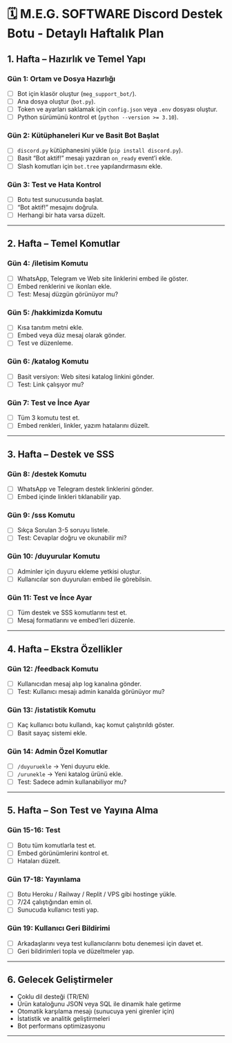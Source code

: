 # 🗓 M.E.G. SOFTWARE Discord Destek Botu - Detaylı Haftalık Plan

## **1. Hafta – Hazırlık ve Temel Yapı**
### Gün 1: Ortam ve Dosya Hazırlığı
- [ ] Bot için klasör oluştur (`meg_support_bot/`).
- [ ] Ana dosya oluştur (`bot.py`).
- [ ] Token ve ayarları saklamak için `config.json` veya `.env` dosyası oluştur.
- [ ] Python sürümünü kontrol et (`python --version >= 3.10`).

### Gün 2: Kütüphaneleri Kur ve Basit Bot Başlat
- [ ] `discord.py` kütüphanesini yükle (`pip install discord.py`).
- [ ] Basit “Bot aktif!” mesajı yazdıran `on_ready` event’i ekle.
- [ ] Slash komutları için `bot.tree` yapılandırmasını ekle.

### Gün 3: Test ve Hata Kontrol
- [ ] Botu test sunucusunda başlat.
- [ ] “Bot aktif!” mesajını doğrula.
- [ ] Herhangi bir hata varsa düzelt.

---

## **2. Hafta – Temel Komutlar**
### Gün 4: /iletisim Komutu
- [ ] WhatsApp, Telegram ve Web site linklerini embed ile göster.
- [ ] Embed renklerini ve ikonları ekle.
- [ ] Test: Mesaj düzgün görünüyor mu?

### Gün 5: /hakkimizda Komutu
- [ ] Kısa tanıtım metni ekle.
- [ ] Embed veya düz mesaj olarak gönder.
- [ ] Test ve düzenleme.

### Gün 6: /katalog Komutu
- [ ] Basit versiyon: Web sitesi katalog linkini gönder.
- [ ] Test: Link çalışıyor mu?

### Gün 7: Test ve İnce Ayar
- [ ] Tüm 3 komutu test et.
- [ ] Embed renkleri, linkler, yazım hatalarını düzelt.

---

## **3. Hafta – Destek ve SSS**
### Gün 8: /destek Komutu
- [ ] WhatsApp ve Telegram destek linklerini gönder.
- [ ] Embed içinde linkleri tıklanabilir yap.

### Gün 9: /sss Komutu
- [ ] Sıkça Sorulan 3-5 soruyu listele.
- [ ] Test: Cevaplar doğru ve okunabilir mi?

### Gün 10: /duyurular Komutu
- [ ] Adminler için duyuru ekleme yetkisi oluştur.
- [ ] Kullanıcılar son duyuruları embed ile görebilsin.

### Gün 11: Test ve İnce Ayar
- [ ] Tüm destek ve SSS komutlarını test et.
- [ ] Mesaj formatlarını ve embed’leri düzenle.

---

## **4. Hafta – Ekstra Özellikler**
### Gün 12: /feedback Komutu
- [ ] Kullanıcıdan mesaj alıp log kanalına gönder.
- [ ] Test: Kullanıcı mesajı admin kanalda görünüyor mu?

### Gün 13: /istatistik Komutu
- [ ] Kaç kullanıcı botu kullandı, kaç komut çalıştırıldı göster.
- [ ] Basit sayaç sistemi ekle.

### Gün 14: Admin Özel Komutlar
- [ ] `/duyuruekle` → Yeni duyuru ekle.
- [ ] `/urunekle` → Yeni katalog ürünü ekle.
- [ ] Test: Sadece admin kullanabiliyor mu?

---

## **5. Hafta – Son Test ve Yayına Alma**
### Gün 15-16: Test
- [ ] Botu tüm komutlarla test et.
- [ ] Embed görünümlerini kontrol et.
- [ ] Hataları düzelt.

### Gün 17-18: Yayınlama
- [ ] Botu Heroku / Railway / Replit / VPS gibi hostinge yükle.
- [ ] 7/24 çalıştığından emin ol.
- [ ] Sunucuda kullanıcı testi yap.

### Gün 19: Kullanıcı Geri Bildirimi
- [ ] Arkadaşlarını veya test kullanıcılarını botu denemesi için davet et.
- [ ] Geri bildirimleri topla ve düzeltmeler yap.

---

## **6. Gelecek Geliştirmeler**
- Çoklu dil desteği (TR/EN)
- Ürün kataloğunu JSON veya SQL ile dinamik hale getirme
- Otomatik karşılama mesajı (sunucuya yeni girenler için)
- İstatistik ve analitik geliştirmeleri
- Bot performans optimizasyonu

---

